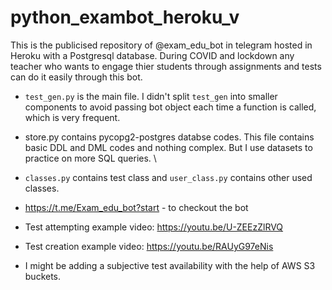 # python_exambot_heroku_v
This is the publicised repository of @exam_edu_bot in telegram hosted in Heroku with a Postgresql database. 
During COVID and lockdown any teacher who wants to engage thier students through assignments and tests can do it easily through this bot. 
- `test_gen.py` is the main file. I didn't split `test_gen` into smaller components to avoid passing bot object each time a function is called, which is very frequent.

- store.py contains pycopg2-postgres databse codes. This file contains basic DDL and DML codes and nothing complex. But I use datasets to practice on more SQL queries. \

- `classes.py` contains test class and `user_class.py` contains other used classes.

- https://t.me/Exam_edu_bot?start   - to checkout the bot

- Test attempting example video: https://youtu.be/U-ZEEzZlRVQ

- Test creation example video: https://youtu.be/RAUyG97eNis

- I might be adding a subjective test availability with the help of AWS S3 buckets.
